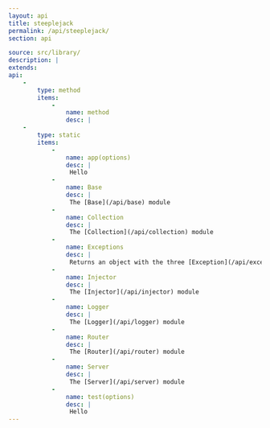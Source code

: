 ```yaml
---
layout: api
title: steeplejack
permalink: /api/steeplejack/
section: api

source: src/library/
description: |
extends:
api:
    -
        type: method
        items:
            -
                name: method
                desc: |
    -
        type: static
        items:
            -
                name: app(options)
                desc: |
                 Hello
            -
                name: Base
                desc: |
                 The [Base](/api/base) module
            -
                name: Collection
                desc: |
                 The [Collection](/api/collection) module
            -
                name: Exceptions
                desc: |
                 Returns an object with the three [Exception](/api/exception) modules
            -
                name: Injector
                desc: |
                 The [Injector](/api/injector) module
            -
                name: Logger
                desc: |
                 The [Logger](/api/logger) module
            -
                name: Router
                desc: |
                 The [Router](/api/router) module
            -
                name: Server
                desc: |
                 The [Server](/api/server) module
            -
                name: test(options)
                desc: |
                 Hello
---
```

